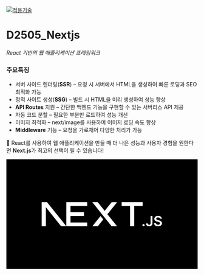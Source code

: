 [![적용기술](https://skillicons.dev/icons?i=nextjs,ts,react)](https://nextjs-ko.org/docs/)

# D2505_Nextjs
<em>React 기반의 웹 애플리케이션 프레임워크</em>


### 주요특징
- 서버 사이드 렌더링(**SSR**) – 요청 시 서버에서 HTML을 생성하여 빠른 로딩과 SEO 최적화 가능
- 정적 사이트 생성(**SSG**) – 빌드 시 HTML을 미리 생성하여 성능 향상
- **API Routes** 지원 – 간단한 백엔드 기능을 구현할 수 있는 서버리스 API 제공
- 자동 코드 분할 – 필요한 부분만 로드하여 성능 개선
- 이미지 최적화 – next/image를 사용하여 이미지 로딩 속도 향상
- **Middleware** 기능 – 요청을 가로채어 다양한 처리가 가능  

🚀 React를 사용하여 웹 애플리케이션을 만들 때 더 나은 성능과 사용자 경험을 원한다면 **Next.js**가 최고의 선택이 될 수 있습니다! 

![메인이미지](./images/nextjs_main.jpg)  
